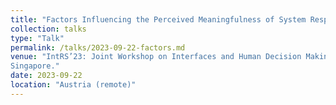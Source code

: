 ```yaml
---
title: "Factors Influencing the Perceived Meaningfulness of System Responses in Conversational Recommendation"
collection: talks
type: "Talk"
permalink: /talks/2023-09-22-factors.md
venue: "IntRS’23: Joint Workshop on Interfaces and Human Decision Making for Recommender Systems, September 18, 2023,
Singapore."
date: 2023-09-22
location: "Austria (remote)"
---
```

